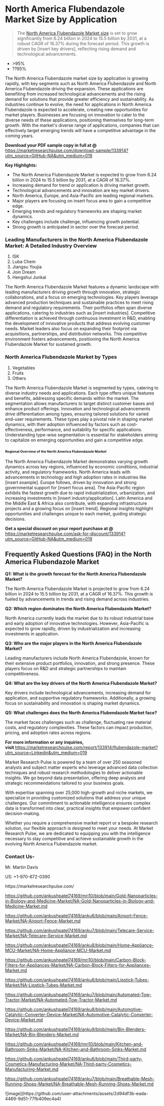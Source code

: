 <h1>North America Flubendazole Market&nbsp;Size by Application</h1><blockquote><p>The <a href="https://marketresearchpulse.com/download-sample/133914?utm_source=GitHub-NA&amp;utm_medium=019">North America Flubendazole Market size</a> is set to grow significantly from 6.24 billion in 2024 to 15.5 billion by 2031, at a robust CAGR of 16.37% during the forecast period. This growth is driven by [insert key drivers], reflecting rising demand and technological advancements.</p></blockquote><ul><li>>95%<li> ??95%</li></ul><p>The North America Flubendazole market size by application is growing rapidly, with key segments such as North America Flubendazole and North America Flubendazole driving the expansion. These applications are benefiting from increased technological advancements and the rising demand for solutions that provide greater efficiency and sustainability. As industries continue to evolve, the need for applications in North America Flubendazole is expected to accelerate, creating new opportunities for market players. Businesses are focusing on innovation to cater to the diverse needs of these applications, positioning themselves for long-term growth. With the market's diverse range of applications, companies that can effectively target emerging trends will have a competitive advantage in the coming years.</p><p><strong>Download your PDF sample copy in full at @ </strong><a href="https://marketresearchpulse.com/download-sample/133914?utm_source=GitHub-NA&amp;utm_medium=019">https://marketresearchpulse.com/download-sample/133914?utm_source=GitHub-NA&amp;utm_medium=019</a></p><p><strong>Key Highlights: </strong></p><ul><li>The North America Flubendazole Market is expected to grow from 6.24 billion in 2024 to 15.5 billion by 2031, at a CAGR of 16.37%.</li><li>Increasing demand for trend or application is driving market growth.</li><li>Technological advancements and innovation are key market drivers.</li><li>North America, Europe, and Asia-Pacific are leading regional markets.</li><li>Major players are focusing on insert focus area to gain a competitive edge.</li><li>Emerging trends and regulatory frameworks are shaping market dynamics.</li><li>Key challenges include challenge, influencing growth potential.</li><li>Strong growth is anticipated in sector over the forecast period.</li></ul><h3>Leading Manufacturers in the North America Flubendazole Market: A Detailed Industry Overview</h3><ol><li>ISK</li><li>Luba Chem</li><li>Jiangsu Youjia</li><li>Join Dream</li><li>Hengshui Junkai</li></ol><div class="flex max-w-full flex-col flex-grow"><div class="min-h-8 text-message flex w-full flex-col items-end gap-2 whitespace-normal break-words [.text-message+&amp;]:mt-5" dir="auto" data-message-author-role="assistant" data-message-id="fd8432e4-4910-450d-b182-61b7bfb0a01f" data-message-model-slug="gpt-4o"><div class="flex w-full flex-col gap-1 empty:hidden first:pt-[3px]"><div class="markdown prose w-full break-words dark:prose-invert light"><p>The North America Flubendazole Market features a dynamic landscape with leading manufacturers driving growth through innovation, strategic collaborations, and a focus on emerging technologies. Key players leverage advanced production techniques and sustainable practices to meet rising demand and regulatory requirements. Their portfolios often span diverse applications, catering to industries such as [insert industries]. Competitive differentiation is achieved through continuous investment in R&amp;D, enabling the development of innovative products that address evolving customer needs. Market leaders also focus on expanding their footprint via acquisitions, partnerships, and distribution networks. This competitive environment fosters advancements, positioning the North America Flubendazole Market for sustained growth.</p></div></div></div></div><h3>North America Flubendazole Market by Types</h3><ol><li>Vegetables<li> Fruits<li> Others</li></ol><div class="flex max-w-full flex-col flex-grow"><div class="min-h-8 text-message flex w-full flex-col items-end gap-2 whitespace-normal break-words [.text-message+&amp;]:mt-5" dir="auto" data-message-author-role="assistant" data-message-id="084470be-0bb7-4664-bddf-5156b4f41249" data-message-model-slug="gpt-4o-mini"><div class="flex w-full flex-col gap-1 empty:hidden first:pt-[3px]"><div class="markdown prose w-full break-words dark:prose-invert light"><p>The North America Flubendazole Market is segmented by types, catering to diverse industry needs and applications. Each type offers unique features and benefits, addressing specific demands within the market. The segmentation allows manufacturers to target distinct customer bases and enhance product offerings. Innovation and technological advancements drive differentiation among types, ensuring tailored solutions for varied end-user requirements. These types play a pivotal role in shaping market dynamics, with their adoption influenced by factors such as cost-effectiveness, performance, and suitability for specific applications. Understanding type-wise segmentation is essential for stakeholders aiming to capitalize on emerging opportunities and gain a competitive edge.</p></div></div></div></div><h3><span style="font-size: 11px;">Regional Overview of the North America Flubendazole Market</span></h3><div class="flex max-w-full flex-col flex-grow"><div class="min-h-8 text-message flex w-full flex-col items-end gap-2 whitespace-normal break-words [.text-message+&amp;]:mt-5" dir="auto" data-message-author-role="assistant" data-message-id="e9038762-ce64-4e30-91c9-9bd413514231" data-message-model-slug="gpt-4o-mini"><div class="flex w-full flex-col gap-1 empty:hidden first:pt-[3px]"><div class="markdown prose w-full break-words dark:prose-invert light"><p>The North America Flubendazole Market demonstrates varying growth dynamics across key regions, influenced by economic conditions, industrial activity, and regulatory frameworks. North America leads with advancements in technology and high adoption rates in industries like [insert example]. Europe follows, driven by innovation and strong governmental support for [insert focus area]. The Asia-Pacific region exhibits the fastest growth due to rapid industrialization, urbanization, and increasing investments in [insert industry/application]. Latin America and the Middle East &amp; Africa also contribute, with expanding infrastructure projects and a growing focus on [insert trend]. Regional insights highlight opportunities and challenges unique to each market, guiding strategic decisions.</p></div></div></div></div><p><strong>Get a special discount on your report purchase at @ </strong><a href="https://marketresearchpulse.com/ask-for-discount/133914?utm_source=GitHub-NA&amp;utm_medium=019">https://marketresearchpulse.com/ask-for-discount/133914?utm_source=GitHub-NA&amp;utm_medium=019</a></p><h2>Frequently Asked Questions (FAQ) in the North America Flubendazole Market</h2><p><strong>Q1: What is the growth forecast for the North America Flubendazole Market?</strong></p><p>The North America Flubendazole Market is projected to grow from 6.24 billion in 2024 to 15.5 billion by 2031, at a CAGR of 16.37%. This growth is fueled by advancements in trends and rising demand across industries.</p><p><strong>Q2: Which region dominates the North America Flubendazole Market?</strong></p><p>North America currently leads the market due to its robust industrial base and early adoption of innovative technologies. However, Asia-Pacific is expected to grow rapidly, driven by industrialization and increasing investments in application.</p><p><strong>Q3: Who are the major players in the North America Flubendazole Market?</strong></p><p>Leading manufacturers include North America Flubendazole, known for their extensive product portfolios, innovation, and strong presence. These players focus on R&amp;D and strategic partnerships to maintain competitiveness.</p><p><strong>Q4: What are the key drivers of the North America Flubendazole Market?</strong></p><p>Key drivers include technological advancements, increasing demand for application, and supportive regulatory frameworks. Additionally, a growing focus on sustainability and innovation is shaping market dynamics.</p><p><strong>Q5: What challenges does the North America Flubendazole Market face?</strong></p><p>The market faces challenges such as challenge, fluctuating raw material costs, and regulatory complexities. These factors can impact production, pricing, and adoption rates across regions.</p><p><strong>For more information or any inquiries, visit&nbsp;</strong><a href="https://marketresearchpulse.com/report/133914/flubendazole-market?utm_source=Linkedin&utm_medium=019">https://marketresearchpulse.com/report/133914/flubendazole-market?utm_source=Linkedin&utm_medium=019</a></p><p>Market Research Pulse is powered by a team of over 250 seasoned analysts and subject matter experts who leverage advanced data collection techniques and robust research methodologies to deliver actionable insights. We go beyond data presentation, offering deep analysis and strategic recommendations tailored to your business goals.</p><p>With expertise spanning over 25,000 high-growth and niche markets, we specialize in providing customized solutions that address your unique challenges. Our commitment to actionable intelligence ensures complex data is transformed into clear, practical insights that empower confident decision-making.</p><p>Whether you require a comprehensive market report or a bespoke research solution, our flexible approach is designed to meet your needs. At Market Research Pulse, we are dedicated to equipping you with the intelligence necessary to stay competitive and achieve sustainable growth in the evolving North America Flubendazole market.</p><h3><strong>Contact Us-</strong></h3><p>Mr. Martin Davis</p><p>US: +1-970-672-0390</p><p>https://marketresearchpulse.com/</p><p><a href="https://github.com/ankushpatel74169/mri10/blob/main/Gold-Nanoparticles-in-Biology-and-Medicine-Market/NA-Gold-Nanoparticles-in-Biology-and-Medicine-Market.md">https://github.com/ankushpatel74169/mri10/blob/main/Gold-Nanoparticles-in-Biology-and-Medicine-Market/NA-Gold-Nanoparticles-in-Biology-and-Medicine-Market.md</a></p><p><a href="https://github.com/ankushpatel74169/anku6/blob/main/Airport-Fence-Market/NA-Airport-Fence-Market.md">https://github.com/ankushpatel74169/anku6/blob/main/Airport-Fence-Market/NA-Airport-Fence-Market.md</a></p><p><a href="https://github.com/ankushpatel74169/anku7/blob/main/Telecare-Service-Market/NA-Telecare-Service-Market.md">https://github.com/ankushpatel74169/anku7/blob/main/Telecare-Service-Market/NA-Telecare-Service-Market.md</a></p><p><a href="https://github.com/ankushpatel74169/anku8/blob/main/Home-Appliance-MCU-Market/NA-Home-Appliance-MCU-Market.md">https://github.com/ankushpatel74169/anku8/blob/main/Home-Appliance-MCU-Market/NA-Home-Appliance-MCU-Market.md</a></p><p><a href="https://github.com/ankushpatel74169/mri10/blob/main/Carbon-Block-Filters-for-Appliances-Market/NA-Carbon-Block-Filters-for-Appliances-Market.md">https://github.com/ankushpatel74169/mri10/blob/main/Carbon-Block-Filters-for-Appliances-Market/NA-Carbon-Block-Filters-for-Appliances-Market.md</a></p><p><a href="https://github.com/ankushpatel74169/anku6/blob/main/Lipstick-Tubes-Market/NA-Lipstick-Tubes-Market.md">https://github.com/ankushpatel74169/anku6/blob/main/Lipstick-Tubes-Market/NA-Lipstick-Tubes-Market.md</a></p><p><a href="https://github.com/ankushpatel74169/anku7/blob/main/Automated-Tow-Tractor-Market/NA-Automated-Tow-Tractor-Market.md">https://github.com/ankushpatel74169/anku7/blob/main/Automated-Tow-Tractor-Market/NA-Automated-Tow-Tractor-Market.md</a></p><p><a href="https://github.com/ankushpatel74169/anku8/blob/main/Automotive-Catalytic-Converter-Device-Market/NA-Automotive-Catalytic-Converter-Device-Market.md">https://github.com/ankushpatel74169/anku8/blob/main/Automotive-Catalytic-Converter-Device-Market/NA-Automotive-Catalytic-Converter-Device-Market.md</a></p><p><a href="https://github.com/ankushpatel74169/anku9/blob/main/Bin-Blenders-Market/NA-Bin-Blenders-Market.md">https://github.com/ankushpatel74169/anku9/blob/main/Bin-Blenders-Market/NA-Bin-Blenders-Market.md</a></p><p><a href="https://github.com/ankushpatel74169/mri10/blob/main/Kitchen-and-Bathroom-Sinks-Market/NA-Kitchen-and-Bathroom-Sinks-Market.md">https://github.com/ankushpatel74169/mri10/blob/main/Kitchen-and-Bathroom-Sinks-Market/NA-Kitchen-and-Bathroom-Sinks-Market.md</a></p><p><a href="https://github.com/ankushpatel74169/anku6/blob/main/Third-party-Cosmetics-Manufacturing-Market/NA-Third-party-Cosmetics-Manufacturing-Market.md">https://github.com/ankushpatel74169/anku6/blob/main/Third-party-Cosmetics-Manufacturing-Market/NA-Third-party-Cosmetics-Manufacturing-Market.md</a></p><p><a href="https://github.com/ankushpatel74169/anku7/blob/main/Breathable-Mesh-Running-Shoes-Market/NA-Breathable-Mesh-Running-Shoes-Market.md">https://github.com/ankushpatel74169/anku7/blob/main/Breathable-Mesh-Running-Shoes-Market/NA-Breathable-Mesh-Running-Shoes-Market.md</a></p>
![image](https://github.com/user-attachments/assets/2d94df3b-eada-4469-9d51-77fb409ec4a4)
